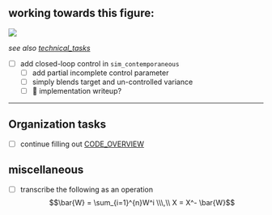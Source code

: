 ## working towards this figure:
![](../figures/core_figure_sketches.png)

*see also [technical_tasks](../sketches_and_notation/planning_big_picture/technical_tasks.md)*
- [ ] add closed-loop control in `sim_contemporaneous`
  - [ ] add partial incomplete control parameter
  - [ ] simply blends target and un-controlled variance
  - [ ] 🎁 implementation writeup?
---
## Organization tasks 
- [ ] continue filling out [CODE_OVERVIEW](CODE_OVERVIEW.md)

## miscellaneous
- [ ] transcribe the following as an operation $$\bar{W} = \sum_{i=1}^{n}W^i \\\,\\ X = X^- \bar{W}$$
  